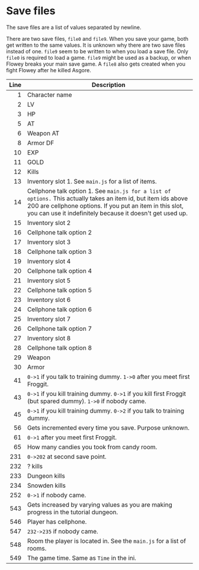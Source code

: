 # Save files

The save files are a list of values separated by newline.

There are two save files, `file0` and `file9`. When you save your game, both get written to the same values.
It is unknown why there are two save files instead of one. `file9` seem to be written to when you load a save file.
Only `file0` is required to load a game. `file9` might be used as a backup, or when Flowey breaks your main save game.
A `file8` also gets created when you fight Flowey after he killed Asgore.

Line | Description
----:| -----------
   1 | Character name
   2 | LV
   3 | HP
   5 | AT
   6 | Weapon AT
   8 | Armor DF
  10 | EXP
  11 | GOLD
  12 | Kills
  13 | Inventory slot 1. See `main.js` for a list of items.
  14 | Cellphone talk option 1. See `main.js for a list of options.` This actually takes an item id, but item ids above 200 are cellphone options. If you put an item in this slot, you can use it indefinitely because it doesn't get used up.
  15 | Inventory slot 2
  16 | Cellphone talk option 2
  17 | Inventory slot 3
  18 | Cellphone talk option 3
  19 | Inventory slot 4
  20 | Cellphone talk option 4
  21 | Inventory slot 5
  22 | Cellphone talk option 5
  23 | Inventory slot 6
  24 | Cellphone talk option 6
  25 | Inventory slot 7
  26 | Cellphone talk option 7
  27 | Inventory slot 8
  28 | Cellphone talk option 8
  29 | Weapon
  30 | Armor
  41 | `0->1` if you talk to training dummy. `1->0` after you meet first Froggit.
  43 | `0->1` if you kill training dummy. `0->1` if you kill first Froggit (but spared dummy). `1->0` if nobody came.
  45 | `0->1` if you kill training dummy. `0->2` if you talk to training dummy.
  56 | Gets incremented every time you save. Purpose unknown.
  61 | `0->1` after you meet first Froggit.
  65 | How many candies you took from candy room.
 231 | `0->202` at second save point.
 232 | ? kills
 233 | Dungeon kills
 234 | Snowden kills
 252 | `0->1` if nobody came.
 543 | Gets increased by varying values as you are making progress in the tutorial dungeon.
 546 | Player has cellphone.
 547 | `232->235` if nobody came.
 548 | Room the player is located in. See the `main.js` for a list of rooms.
 549 | The game time. Same as `Time` in the ini.

